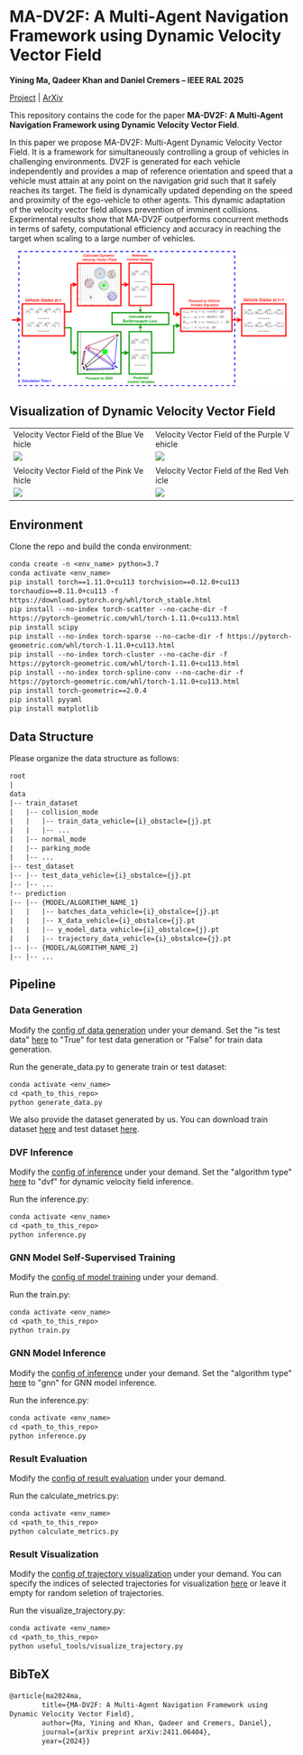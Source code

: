 # MA-DV2F: A Multi-Agent Navigation Framework using Dynamic Velocity Vector Field

**Yining Ma, Qadeer Khan and Daniel Cremers – IEEE RAL 2025**


[Project](https://yininghase.github.io/MA-DV2F/) | [ArXiv](http://arxiv.org/abs/2411.06404)


This repository contains the code for the paper **MA-DV2F: A Multi-Agent Navigation Framework using Dynamic Velocity Vector Field**. 

In this paper we propose MA-DV2F: Multi-Agent Dynamic Velocity Vector Field. It is a framework for simultaneously controlling a group of vehicles in challenging environments. DV2F is generated for each vehicle independently and provides a map of reference orientation and speed that a vehicle must attain at any point on the navigation grid such that it safely reaches its target. The field is dynamically updated depending on the speed and proximity of the ego-vehicle to other agents. This dynamic adaptation of the velocity vector field allows prevention of imminent collisions. Experimental results show that MA-DV2F outperforms concurrent methods in terms of safety, computational efficiency and accuracy in reaching the target when scaling to a large number of vehicles.

![image](./images/pipeline_overview.png)


## Visualization of Dynamic Velocity Vector Field 

<table style="table-layout: fixed; word-break: break-all; word-wrap: break-word;" width="100%">
  <tr>
    <td width="50%">
      <text>
        Velocity Vector Field of the Blue Vehicle
      </text>
    </td>
    <td width="50%">
      <text>
        Velocity Vector Field of the Purple Vehicle
      </text>
    </td>
  </tr>
  <tr>
    <td width="50%">
      <img src="./images/velocity_field/vehicle_0_dvf.gif">
    </td>
    <td width="50%">
      <img src="./images/velocity_field/vehicle_1_dvf.gif">
    </td>
  </tr>
  <tr>
    <td width="50%">
      <text>
        Velocity Vector Field of the Pink Vehicle
      </text>
    </td>
    <td width="50%">
      <text>
        Velocity Vector Field of the Red Vehicle
      </text>
    </td>
  </tr>
  <tr>
    <td width="50%">
      <img src="./images/velocity_field/vehicle_2_dvf.gif">
    </td>
    <td width="50%">
      <img src="./images/velocity_field/vehicle_3_dvf.gif">
    </td>
  </tr>
</table>


## Environment

Clone the repo and build the conda environment:
```
conda create -n <env_name> python=3.7 
conda activate <env_name>
pip install torch==1.11.0+cu113 torchvision==0.12.0+cu113 torchaudio==0.11.0+cu113 -f https://download.pytorch.org/whl/torch_stable.html
pip install --no-index torch-scatter --no-cache-dir -f https://pytorch-geometric.com/whl/torch-1.11.0+cu113.html
pip install scipy
pip install --no-index torch-sparse --no-cache-dir -f https://pytorch-geometric.com/whl/torch-1.11.0+cu113.html
pip install --no-index torch-cluster --no-cache-dir -f https://pytorch-geometric.com/whl/torch-1.11.0+cu113.html
pip install --no-index torch-spline-conv --no-cache-dir -f https://pytorch-geometric.com/whl/torch-1.11.0+cu113.html
pip install torch-geometric==2.0.4
pip install pyyaml
pip install matplotlib
```


## Data Structure

Please organize the data structure as follows:
```
root
|
data
|-- train_dataset
|   |-- collision_mode
|   |   |-- train_data_vehicle={i}_obstacle={j}.pt
|   |   |-- ...
|   |-- normal_mode
|   |-- parking_mode
|   |-- ...
|-- test_dataset
|-- |-- test_data_vehicle={i}_obstalce={j}.pt
|-- |-- ...
!-- prediction
|-- |-- {MODEL/ALGORITHM_NAME_1}
|   |   |-- batches_data_vehicle={i}_obstalce={j}.pt
|   |   |-- X_data_vehicle={i}_obstalce={j}.pt
|   |   |-- y_model_data_vehicle={i}_obstalce={j}.pt
|   |   |-- trajectory_data_vehicle={i}_obstalce={j}.pt
|-- |-- {MODEL/ALGORITHM_NAME_2}
|-- |-- ...

```


## Pipeline
### Data Generation

Modify the [config of data generation](./configs/generate_data.yaml) under your demand. Set the "is test data" [here](./configs/generate_data.yaml#L5) to "True" for test data generation or "False" for train data generation.

Run the generate_data.py to generate train or test dataset:
```
conda activate <env_name>
cd <path_to_this_repo>
python generate_data.py
```

We also provide the dataset generated by us. You can download train dataset [here](https://cvg.cit.tum.de/webshare/g/papers/khamuham/ma-dv2f/train.zip) and test dataset [here](https://cvg.cit.tum.de/webshare/g/papers/khamuham/ma-dv2f/test.zip).

### DVF Inference
Modify the [config of inference](./configs/inference.yaml) under your demand. Set the "algorithm type" [here](./configs/inference.yaml#L5) to "dvf" for dynamic velocity field inference.

Run the inference.py:
```
conda activate <env_name>
cd <path_to_this_repo>
python inference.py
```

### GNN Model Self-Supervised Training

Modify the [config of model training](./configs/train.yaml) under your demand.

Run the train.py:
```
conda activate <env_name>
cd <path_to_this_repo>
python train.py
```

### GNN Model Inference

Modify the [config of inference](./configs/inference.yaml) under your demand. Set the "algorithm type" [here](./configs/inference.yaml#L5) to "gnn" for GNN model inference.

Run the inference.py:
```
conda activate <env_name>
cd <path_to_this_repo>
python inference.py
```

### Result Evaluation

Modify the [config of result evaluation](./configs/calculate_metrics.yaml) under your demand.

Run the calculate_metrics.py:
```
conda activate <env_name>
cd <path_to_this_repo>
python calculate_metrics.py
```

### Result Visualization

Modify the [config of trajectory visualization](./configs/visualize_trajectory.yaml) under your demand. You can specify the indices of selected trajectories for visualization [here](./configs/visualize_trajectory.yaml#L20) or leave it empty for random seletion of trajectories.

Run the visualize_trajectory.py:
```
conda activate <env_name>
cd <path_to_this_repo>
python useful_tools/visualize_trajectory.py
```


## BibTeX
```
@article{ma2024ma,
        title={MA-DV2F: A Multi-Agent Navigation Framework using Dynamic Velocity Vector Field},
        author={Ma, Yining and Khan, Qadeer and Cremers, Daniel},
        journal={arXiv preprint arXiv:2411.06404},
        year={2024}}
```